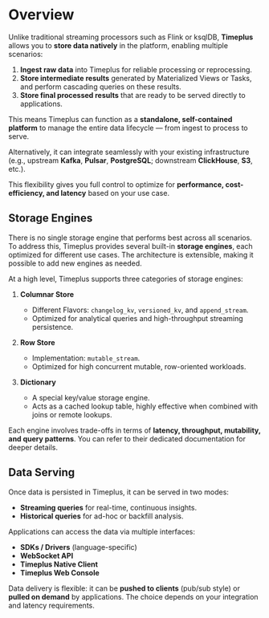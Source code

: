 # Overview

Unlike traditional streaming processors such as Flink or ksqlDB, **Timeplus** allows you to **store data natively** in the platform, enabling multiple scenarios:

1. **Ingest raw data** into Timeplus for reliable processing or reprocessing.  
2. **Store intermediate results** generated by Materialized Views or Tasks, and perform cascading queries on these results.  
3. **Store final processed results** that are ready to be served directly to applications.  

This means Timeplus can function as a **standalone, self-contained platform** to manage the entire data lifecycle — from ingest to process to serve.  

Alternatively, it can integrate seamlessly with your existing infrastructure (e.g., upstream **Kafka**, **Pulsar**, **PostgreSQL**; downstream **ClickHouse**, **S3**, etc.).  

This flexibility gives you full control to optimize for **performance, cost-efficiency, and latency** based on your use case.

## Storage Engines

There is no single storage engine that performs best across all scenarios. To address this, Timeplus provides several built-in **storage engines**, each optimized for different use cases. The architecture is extensible, making it possible to add new engines as needed.

At a high level, Timeplus supports three categories of storage engines:

1. **Columnar Store**  
   - Different Flavors: `changelog_kv`, `versioned_kv`, and `append_stream`.  
   - Optimized for analytical queries and high-throughput streaming persistence.

2. **Row Store**  
   - Implementation: `mutable_stream`.  
   - Optimized for high concurrent mutable, row-oriented workloads.

3. **Dictionary**  
   - A special key/value storage engine.  
   - Acts as a cached lookup table, highly effective when combined with joins or remote lookups.

Each engine involves trade-offs in terms of **latency, throughput, mutability, and query patterns**. You can refer to their dedicated documentation for deeper details.

## Data Serving

Once data is persisted in Timeplus, it can be served in two modes:

- **Streaming queries** for real-time, continuous insights.  
- **Historical queries** for ad-hoc or backfill analysis.  

Applications can access the data via multiple interfaces:

- **SDKs / Drivers** (language-specific)  
- **WebSocket API**  
- **Timeplus Native Client**  
- **Timeplus Web Console**  

Data delivery is flexible: it can be **pushed to clients** (pub/sub style) or **pulled on demand** by applications. The choice depends on your integration and latency requirements.

